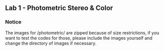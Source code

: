 ## Lab 1 - Photometric Stereo & Color

### Notice
The images for /photometric/ are zipped because of size restrictions,
if you want to test the codes for those, please include the images yourself and change the
directory of images if necessary.
